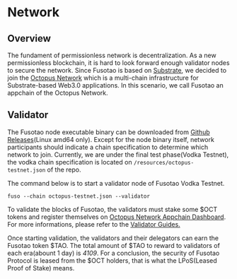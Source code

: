 # Network


## Overview

The fundament of permissionless network is decentralization. As a new permissionless blockchain, it is hard to look forward enough validator nodes to secure the network. Since Fusotao is based on [Substrate](https://substrate.dev), we decided to join the [Octopus Network](https://oct.network) which is a multi-chain infrastructure for Substrate-based Web3.0 applications. In this scenario, we call Fusotao an appchain of the Octopus Network.


## Validator

The Fusotao node executable binary can be downloaded from [Github Releases](https://github.com/uinb/fusotao/releases)(Linux amd64 only). Except for the node binary itself, network participants should indicate a chain specification to determine which network to join. Currently, we are under the final test phase(Vodka Testnet), the vodka chain specification is located on `/resources/octopus-testnet.json` of the repo.

The command below is to start a validator node of Fusotao Vodka Testnet.

```
fuso --chain octopus-testnet.json --validator
```

To validate the blocks of Fusotao, the validators must stake some $OCT tokens and register themselves on [Octopus Network Appchain Dashboard](https://oct.network/appchains). For more informations, please refer to the [Validator Guides.](https://docs.oct.network/maintain/validator-guide.html)

Once starting validation, the validators and their delegators can earn the Fusotao token $TAO. The total amount of $TAO to reward to validators of each era(abount 1 day) is *4109*. For a conclusion, the security of Fusotao Protocol is leased from the $OCT holders, that is what the LPoS(Leased Proof of Stake) means.

